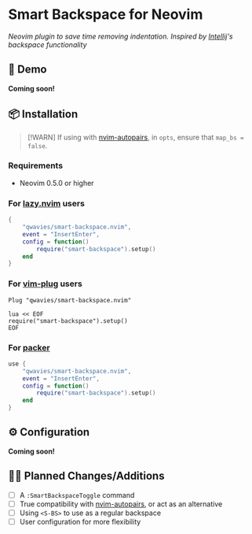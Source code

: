 # Smart Backspace for Neovim

_Neovim plugin to save time removing indentation. Inspired by [Intellij](https://www.jetbrains.com/idea/)'s backspace functionality_

## 🚀 Demo

**Coming soon!**

## 📦 Installation

> [!WARN]
> If using with [nvim-autopairs](https://github.com/windwp/nvim-autopairs), in `opts`, ensure that `map_bs = false`.

### Requirements

- Neovim 0.5.0 or higher

### For [lazy.nvim](https://lazy.folke.io) users

```lua
{
    "qwavies/smart-backspace.nvim",
    event = "InsertEnter",
    config = function()
        require("smart-backspace").setup()
    end
}
```

### For [vim-plug](https://github.com/junegunn/vim-plug) users

```vim
Plug "qwavies/smart-backspace.nvim"

lua << EOF
require("smart-backspace").setup()
EOF
```

### For [packer](https://github.com/wbthomason/packer.nvim)

```lua
use {
    "qwavies/smart-backspace.nvim",
    event = "InsertEnter",
    config = function()
        require("smart-backspace").setup()
    end
}
```

## ⚙  Configuration

**Coming soon!**

## 👨‍💻 Planned Changes/Additions

-[ ] A `:SmartBackspaceToggle` command
-[ ] True compatibility with [nvim-autopairs](https://github.com/windwp/nvim-autopairs), or act as an alternative
-[ ] Using `<S-BS>` to use as a regular backspace
-[ ] User configuration for more flexibility
